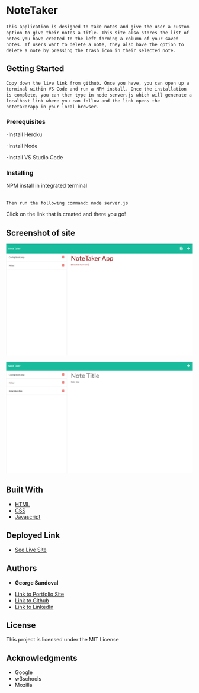 # NoteTaker
    
    This application is designed to take notes and give the user a custom option to give their notes a title. This site also stores the list of notes you have created to the left forming a column of your saved notes. If users want to delete a note, they also have the option to delete a note by pressing the trash icon in their selected note. 


## Getting Started
    
    Copy down the live link from github. Once you have, you can open up a terminal within VS Code and run a NPM install. Once the installation is complete, you can then type in node server.js which will generate a localhost link where you can follow and the link opens the notetakerapp in your local browser. 



### Prerequisites

-Install Heroku

-Install Node

-Install VS Studio Code


### Installing

NPM install in integrated terminal

```

Then run the following command: node server.js

```

Click on the link that is created and there you go!

## Screenshot of site

![Image](notetaker.png)

![Image](notetaker2.png)



## Built With

* [HTML](https://developer.mozilla.org/en-US/docs/Web/HTML)
* [CSS](https://developer.mozilla.org/en-US/docs/Web/CSS)
* [Javascript](https://developer.mozilla.org/en-US/docs/Web/JavaScript)

## Deployed Link

* [See Live Site](https://gsandoval09.github.io/NoteTaker/)


## Authors

* **George Sandoval** 

- [Link to Portfolio Site](https://gsandoval09.github.io/UpdatedProfessionalPortfolio/)
- [Link to Github](https://github.com/gsandoval09)
- [Link to LinkedIn](www.linkedin.com/in/george-sandoval-4467641b3)



## License

This project is licensed under the MIT License 

## Acknowledgments

* Google
* w3schools
* Mozilla
